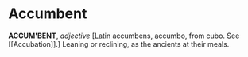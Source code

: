 # Accumbent

**ACCUM'BENT**, _adjective_ \[Latin accumbens, accumbo, from cubo. See [[Accubation]].\] Leaning or reclining, as the ancients at their meals.